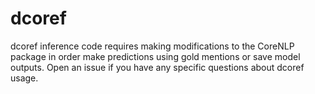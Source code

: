 # dcoref

dcoref inference code requires making modifications to the CoreNLP package in order make predictions using gold mentions or save model outputs. Open an issue if you have any specific questions about dcoref usage.